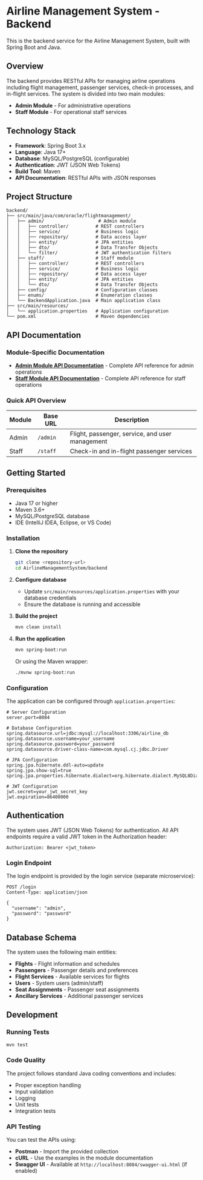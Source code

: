# Airline Management System - Backend

This is the backend service for the Airline Management System, built with Spring Boot and Java.

## Overview

The backend provides RESTful APIs for managing airline operations including flight management, passenger services, check-in processes, and in-flight services. The system is divided into two main modules:

- **Admin Module** - For administrative operations
- **Staff Module** - For operational staff services

## Technology Stack

- **Framework**: Spring Boot 3.x
- **Language**: Java 17+
- **Database**: MySQL/PostgreSQL (configurable)
- **Authentication**: JWT (JSON Web Tokens)
- **Build Tool**: Maven
- **API Documentation**: RESTful APIs with JSON responses

## Project Structure

```
backend/
├── src/main/java/com/oracle/flightmanagement/
│   ├── admin/                    # Admin module
│   │   ├── controller/          # REST controllers
│   │   ├── service/             # Business logic
│   │   ├── repository/          # Data access layer
│   │   ├── entity/              # JPA entities
│   │   ├── dto/                 # Data Transfer Objects
│   │   └── filter/              # JWT authentication filters
│   ├── staff/                   # Staff module
│   │   ├── controller/          # REST controllers
│   │   ├── service/             # Business logic
│   │   ├── repository/          # Data access layer
│   │   ├── entity/              # JPA entities
│   │   └── dto/                 # Data Transfer Objects
│   ├── config/                  # Configuration classes
│   ├── enums/                   # Enumeration classes
│   └── BackendApplication.java  # Main application class
├── src/main/resources/
│   └── application.properties   # Application configuration
└── pom.xml                      # Maven dependencies
```

## API Documentation

### Module-Specific Documentation

- **[Admin Module API Documentation](src/main/java/com/oracle/flightmanagement/admin/README.md)** - Complete API reference for admin operations
- **[Staff Module API Documentation](src/main/java/com/oracle/flightmanagement/staff/README.md)** - Complete API reference for staff operations

### Quick API Overview

| Module | Base URL | Description |
|--------|----------|-------------|
| Admin | `/admin` | Flight, passenger, service, and user management |
| Staff | `/staff` | Check-in and in-flight passenger services |

## Getting Started

### Prerequisites

- Java 17 or higher
- Maven 3.6+
- MySQL/PostgreSQL database
- IDE (IntelliJ IDEA, Eclipse, or VS Code)

### Installation

1. **Clone the repository**
   ```bash
   git clone <repository-url>
   cd AirlineManagementSystem/backend
   ```

2. **Configure database**
   - Update `src/main/resources/application.properties` with your database credentials
   - Ensure the database is running and accessible

3. **Build the project**
   ```bash
   mvn clean install
   ```

4. **Run the application**
   ```bash
   mvn spring-boot:run
   ```

   Or using the Maven wrapper:
   ```bash
   ./mvnw spring-boot:run
   ```

### Configuration

The application can be configured through `application.properties`:

```properties
# Server Configuration
server.port=8084

# Database Configuration
spring.datasource.url=jdbc:mysql://localhost:3306/airline_db
spring.datasource.username=your_username
spring.datasource.password=your_password
spring.datasource.driver-class-name=com.mysql.cj.jdbc.Driver

# JPA Configuration
spring.jpa.hibernate.ddl-auto=update
spring.jpa.show-sql=true
spring.jpa.properties.hibernate.dialect=org.hibernate.dialect.MySQL8Dialect

# JWT Configuration
jwt.secret=your_jwt_secret_key
jwt.expiration=86400000
```

## Authentication

The system uses JWT (JSON Web Tokens) for authentication. All API endpoints require a valid JWT token in the Authorization header:

```
Authorization: Bearer <jwt_token>
```

### Login Endpoint

The login endpoint is provided by the login service (separate microservice):

```
POST /login
Content-Type: application/json

{
  "username": "admin",
  "password": "password"
}
```

## Database Schema

The system uses the following main entities:

- **Flights** - Flight information and schedules
- **Passengers** - Passenger details and preferences
- **Flight Services** - Available services for flights
- **Users** - System users (admin/staff)
- **Seat Assignments** - Passenger seat assignments
- **Ancillary Services** - Additional passenger services

## Development

### Running Tests

```bash
mvn test
```

### Code Quality

The project follows standard Java coding conventions and includes:

- Proper exception handling
- Input validation
- Logging
- Unit tests
- Integration tests

### API Testing

You can test the APIs using:

- **Postman** - Import the provided collection
- **cURL** - Use the examples in the module documentation
- **Swagger UI** - Available at `http://localhost:8084/swagger-ui.html` (if enabled)
